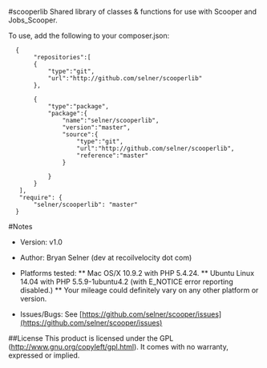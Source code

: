 #scooperlib
Shared library of classes & functions for use with Scooper and Jobs_Scooper.  

To use, add the following to your composer.json:
 ```
   {
        "repositories":[
        {
            "type":"git",
            "url":"http://github.com/selner/scooperlib"
        },

        {
            "type":"package",
            "package":{
                "name":"selner/scooperlib",
                "version":"master",
                "source":{
                    "type":"git",
                    "url":"http://github.com/selner/scooperlib",
                    "reference":"master"
                }

            }
        }
    ],
    "require": {
        "selner/scooperlib": "master"
   }
```

#Notes
* Version:  v1.0
* Author:  Bryan Selner (dev at recoilvelocity dot com)
* Platforms tested:
** Mac OS/X 10.9.2 with PHP 5.4.24.
** Ubuntu Linux 14.04 with PHP 5.5.9-1ubuntu4.2 (with E_NOTICE error reporting disabled.)
** Your mileage could definitely vary on any other platform or version.

* Issues/Bugs:  See [https://github.com/selner/scooper/issues](https://github.com/selner/scooper/issues)

##License
This product is licensed under the GPL (http://www.gnu.org/copyleft/gpl.html). It comes with no warranty, expressed or implied.